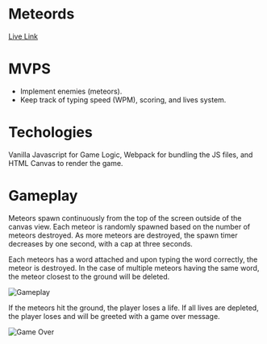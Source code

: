 # Meteords

[Live Link](https://kliewus.github.io/meteords/)

# MVPS

* Implement enemies (meteors).
* Keep track of typing speed (WPM), scoring, and lives system.

# Techologies
Vanilla Javascript for Game Logic, Webpack for bundling the JS files, and HTML Canvas to render the game.

# Gameplay
Meteors spawn continuously from the top of the screen outside of the canvas view.
Each meteor is randomly spawned based on the number of meteors destroyed.
As more meteors are destroyed, the spawn timer decreases by one second, with a cap at three seconds.

Each meteors has a word attached and upon typing the word correctly, the meteor is destroyed.
In the case of multiple meteors having the same word, the meteor closest to the ground will be deleted.

![Gameplay](https://i.imgur.com/BNUmkdO.jpg)

If the meteors hit the ground, the player loses a life. If all lives are depleted, the player loses and will be greeted with a game over message.

![Game Over](https://i.imgur.com/0PV8CMm.jpg)